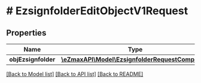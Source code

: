 # # EzsignfolderEditObjectV1Request

## Properties

Name | Type | Description | Notes
------------ | ------------- | ------------- | -------------
**objEzsignfolder** | [**\eZmaxAPI\Model\EzsignfolderRequestCompound**](EzsignfolderRequestCompound.md) |  |

[[Back to Model list]](../../README.md#models) [[Back to API list]](../../README.md#endpoints) [[Back to README]](../../README.md)
